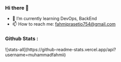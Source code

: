 <h3 align="left">Hi there 👋</h3>

- 🌱 I’m currently learning DevOps, BackEnd
- 📫 How to reach me: fahmiprasetio754@gmail.com

<h3 align="left">Github Stats :</h3>
![stats-all](https://github-readme-stats.vercel.app/api?username=muhammadfahmii)
